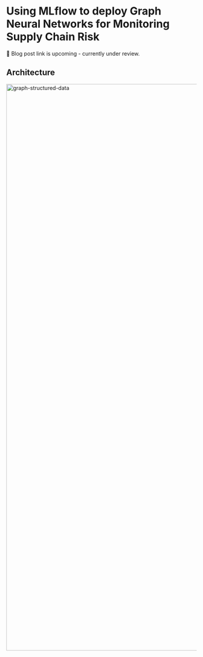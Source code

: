# Using MLflow to deploy Graph Neural Networks for Monitoring Supply Chain Risk

:link: Blog post link is upcoming - currently under review.


## Architecture

<img src="https://github.com/grandintegrator/gnn-db-blogpost/blob/main/media/architecture_including_ml-2.png.png?raw=True" width=1500px alt="graph-structured-data">
